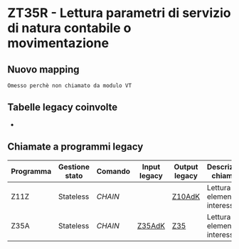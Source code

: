 # ZT35R - Lettura parametri di servizio di natura contabile o movimentazione 

## Nuovo mapping
```language
Omesso perchè non chiamato da modulo VT
```

## Tabelle legacy coinvolte
- 

## Chiamate a programmi legacy

| Programma | Gestione stato | Comando | Input legacy        | Output legacy       | Descrizione chiamata          | Nuovo Mapping   |
| --------- | -------------- | ------- | ------------------- | ------------------- | ----------------------------- | --------------- |
| Z11Z      | Stateless      | *CHAIN* |                     | [Z10AdK](Z10AdK.md) | Lettura elemento di interesse | [Z11Z](Z11Z.md) |
| Z35A      | Stateless      | *CHAIN* | [Z35AdK](Z35AdK.md) | [Z35](Z35.md)    | Lettura elemento di interesse | [Z35A](Z35A.md) |